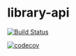 # library-api

[![Build Status](https://app.travis-ci.com/tomitasan/library-api.svg?branch=master)](https://app.travis-ci.com/tomitasan/library-api)

[![codecov](https://codecov.io/gh/tomitasan/library-api/branch/master/graph/badge.svg?token=IN5HU9ADFO)](https://codecov.io/gh/tomitasan/library-api)

